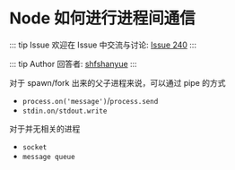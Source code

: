 # Node 如何进行进程间通信 



::: tip Issue 
 欢迎在 Issue 中交流与讨论: [Issue 240](https://github.com/shfshanyue/Daily-Question/issues/240) 
:::

::: tip Author 
回答者: [shfshanyue](https://github.com/shfshanyue) 
:::

对于 spawn/fork 出来的父子进程来说，可以通过 pipe 的方式

+ `process.on('message')`/`process.send`
+ `stdin.on/stdout.write`

对于并无相关的进程

+ `socket`
+ `message queue`